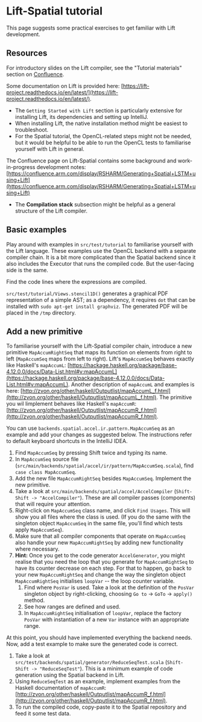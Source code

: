 # Lift-Spatial tutorial #
This page suggests some practical exercises to get familiar with Lift development.

## Resources ##
For introductory slides on the Lift compiler, see the "Tutorial materials" section on [Confluence](https://confluence.arm.com/display/RSHARM/Generating+Spatial+LSTM+using+Lift).

Some documentation on Lift is provided here: [https://lift-project.readthedocs.io/en/latest/](https://lift-project.readthedocs.io/en/latest/).
- The `Getting Started with Lift` section is particularly extensive for installing Lift, its dependencies and setting up IntelliJ.
- When installing Lift, the native installation method might be easiest to troubleshoot.
- For the Spatial tutorial, the OpenCL-related steps might not be needed, but it would be helpful to be able to run the OpenCL tests 
to familiarise yourself with Lift in general. 

The Confluence page on Lift-Spatial contains some background and work-in-progress development notes: 
[https://confluence.arm.com/display/RSHARM/Generating+Spatial+LSTM+using+Lift](https://confluence.arm.com/display/RSHARM/Generating+Spatial+LSTM+using+Lift)
- The **Compilation stack** subsection might be helpful as a general structure of the Lift compiler.

## Basic examples ##
Play around with examples in `src/test/tutorial` to familiarise yourself with the Lift language. These examples use the 
OpenCL backend with a separate compiler chain. It is a bit more complicated than the Spatial backend since it also includes
the Executor that runs the compiled code. But the user-facing side is the same.
 
Find the code lines where the expressions are compiled. 
  
`src/test/tutorial/Views.stencil1D()` generates a graphical PDF representation of a simple AST; 
as a dependency, it requires `dot` that can be installed with `sudo apt-get install graphviz`. 
The generated PDF will be placed in the `/tmp` directory.

## Add a new primitive ##
To familiarise yourself with the Lift-Spatial compiler chain, introduce a new primitive `MapAccumRightSeq` 
that maps its function on elements from right to left (`MapAccumSeq` maps from left to right). Lift's `MapAccumSeq` 
behaves exactly like Haskell's `mapAccumL`: 
[https://hackage.haskell.org/package/base-4.12.0.0/docs/Data-List.html#v:mapAccumL](https://hackage.haskell.org/package/base-4.12.0.0/docs/Data-List.html#v:mapAccumL).
Another description of `mapAccumL` and examples is here: 
[http://zvon.org/other/haskell/Outputlist/mapAccumL_f.html](http://zvon.org/other/haskell/Outputlist/mapAccumL_f.html).
The primitive you wil limplement behaves like Haskell's `mapAccumR`: 
[http://zvon.org/other/haskell/Outputlist/mapAccumR_f.html](http://zvon.org/other/haskell/Outputlist/mapAccumR_f.html).
 
You can use `backends.spatial.accel.ir.pattern.MapAccumSeq` as an example and add your changes as suggested below. 
The instructions refer to default keyboard shortcuts in the IntelliJ IDEA.

1. Find `MapAccumSeq` by pressing Shift twice and typing its name.
2. In `MapAccumSeq` source file (`src/main/backends/spatial/accel/ir/pattern/MapAccumSeq.scala`), find `case class MapAccumSeq`.
3. Add the new file `MapAccumRightSeq` besides `MapAccumSeq`. Implement the new primitive.
4. Take a look at `src/main/backends/spatial/accel/AccelCompiler` (`Shift-Shift -> "AccelCompiler"`). 
These are all compiler passes (components) that will require your attention.
5. Right-click on `MapAccumSeq` class name, and click `Find Usages`. This will show you all files where the class is used.
 (If you do the same with the singleton object `MapAccumSeq` in the same file, you'll find which tests apply `MapAccumSeq`).
6. Make sure that all compiler components that operate on `MapAccumSeq` also handle your new `MapAccumRightSeq` by adding 
new functionality where necessary.
7. **Hint:** Once you get to the code generator `AccelGenerator`, you might realise that you need the loop that you generate 
for `MapAccumRightSeq` to have its counter decrease on each step. For that to happen, go back to your new `MapAccumRightSeq` 
and change the way the singleton object `MapAccumRightSeq` initialises `loopVar` -- the loop counter variable.
    1. Find where `PosVar` is used. Take a look at the definition of the `PosVar` singleton object by right-clicking, 
    choosing `Go to` -> `GoTo` -> `apply()` method.
    2. See how ranges are defined and used.
    3. In `MapAccumRightSeq` initialisation of `loopVar`, replace the factory `PosVar` with instantiation of a new `Var` 
    instance with an appropriate range.

At this point, you should have implemented everything the backend needs. 
Now, add a test example to make sure the generated code is correct. 

1. Take a look at `src/test/backends/spatial/generator/ReduceSeqTest.scala` (`Shift-Shift -> "ReduceSeqTest"`).
This is a minimum example of code generation using the Spatial backend in Lift.
2. Using `ReduceSeqTest` as an example, implement examples from the Haskell documentation of `mapAccumR`: 
[http://zvon.org/other/haskell/Outputlist/mapAccumR_f.html](http://zvon.org/other/haskell/Outputlist/mapAccumR_f.html).
3. To run the compiled code, copy-paste it to the Spatial repository and feed it some test data. 
